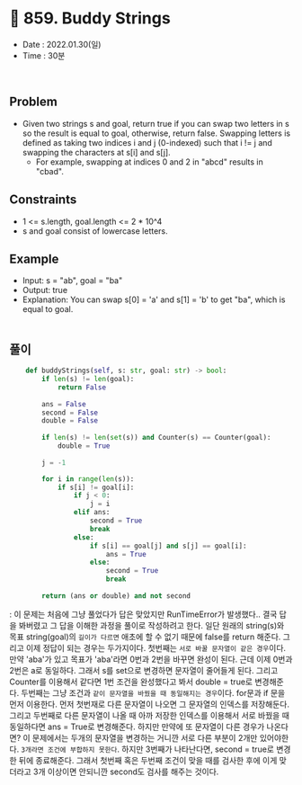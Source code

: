 # 🧤 859. Buddy Strings
- Date : 2022.01.30(일)
- Time : 30분
<br>

## Problem

- Given two strings s and goal, return true if you can swap two letters in s so the result is equal to goal, otherwise, return false. Swapping letters is defined as taking two indices i and j (0-indexed) such that i != j and swapping the characters at s[i] and s[j].
    - For example, swapping at indices 0 and 2 in "abcd" results in "cbad".

## Constraints
- 1 <= s.length, goal.length <= 2 * 10^4
- s and goal consist of lowercase letters.

## Example
- Input: s = "ab", goal = "ba"
- Output: true
- Explanation: You can swap s[0] = 'a' and s[1] = 'b' to get "ba", which is equal to goal.
<br><br>

## 풀이
```python
    def buddyStrings(self, s: str, goal: str) -> bool:
        if len(s) != len(goal):
            return False
        
        ans = False
        second = False
        double = False
        
        if len(s) != len(set(s)) and Counter(s) == Counter(goal):
            double = True
            
        j = -1

        for i in range(len(s)):
            if s[i] != goal[i]: 
                if j < 0: 
                    j = i
                elif ans: 
                    second = True 
                    break
                else:
                    if s[i] == goal[j] and s[j] == goal[i]: 
                        ans = True 
                    else: 
                        second = True
                        break
        
        return (ans or double) and not second
```
: 이 문제는 처음에 그냥 풀었다가 답은 맞았지만 RunTimeError가 발생했다.. 결국 답을 봐버렸고 그 답을 이해한 과정을 풀이로 작성하려고 한다. 일단 원래의 string(s)와 목표 string(goal)의 ```길이가 다르면``` 애초에 할 수 없기 때문에 false를 return 해준다. 그리고 이제 정답이 되는 경우는 두가지이다. 첫번째는 ```서로 바꿀 문자열이 같은 경우```이다. 만약 'aba'가 있고 목표가 'aba'라면 0번과 2번을 바꾸면 완성이 된다. 근데 이제 0번과 2번은 a로 동일하다. 그래서 s를 set으로 변경하면 문자열이 줄어들게 된다. 그리고 Counter를 이용해서 같다면 1번 조건을 완성했다고 봐서 double = true로 변경해준다. 두번째는 그냥 조건과  ```같이 문자열을 바꿨을 때 동일해지는 경우```이다. for문과 if 문을 먼저 이용한다. 먼저 첫번재로 다른 문자열이 나오면 그 문자열의 인덱스를 저장해둔다. 그리고 두번째로 다른 문자열이 나올 때 아까 저장한 인덱스를 이용해서 서로 바꿨을 때 동일하다면 ans = True로 변경해준다. 하지만 만약에 또 문자열이 다른 경우가 나온다면? 이 문제에서는 두개의 문자열을 변경하는 거니깐 서로 다른 부분이 2개만 있어야한다. ```3개라면 조건에 부합하지 못한다```. 하지만 3번째가 나타난다면, second = true로 변경한 뒤에 종료해준다. 그래서 첫번째 혹은 두번째 조건이 맞을 때를 검사한 후에 이게 맞더라고 3개 이상이면 안되니깐 second도 검사를 해주는 것이다. 
